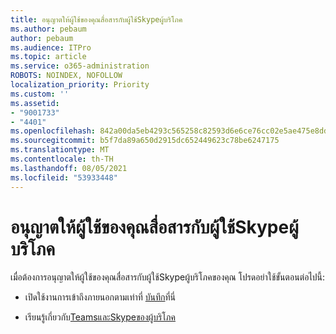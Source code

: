 ```yaml
---
title: อนุญาตให้ผู้ใช้ของคุณสื่อสารกับผู้ใช้Skypeผู้บริโภค
ms.author: pebaum
author: pebaum
ms.audience: ITPro
ms.topic: article
ms.service: o365-administration
ROBOTS: NOINDEX, NOFOLLOW
localization_priority: Priority
ms.custom: ''
ms.assetid:
- "9001733"
- "4401"
ms.openlocfilehash: 842a00da5eb4293c565258c82593d6e6ce76cc02e5ae475e8dd7f7613640d605
ms.sourcegitcommit: b5f7da89a650d2915dc652449623c78be6247175
ms.translationtype: MT
ms.contentlocale: th-TH
ms.lasthandoff: 08/05/2021
ms.locfileid: "53933448"
---
```

# <a name="allow-your-users-to-communicate-with-skype-consumer-users"></a>อนุญาตให้ผู้ใช้ของคุณสื่อสารกับผู้ใช้Skypeผู้บริโภค

เมื่อต้องการอนุญาตให้ผู้ใช้ของคุณสื่อสารกับผู้ใช้Skypeผู้บริโภคของคุณ โปรดอย่าใช้ขั้นตอนต่อไปนี้:

- เปิดใช้งานการเข้าถึงภายนอกตามเท่าที่ [บันทึก](https://docs.microsoft.com/microsoftteams/manage-external-access#allow-or-block-domains)ที่นี่

- เรียนรู้เกี่ยวกับ[TeamsและSkypeของผู้บริโภค](https://docs.microsoft.com/microsoftteams/teams-skype-interop)
